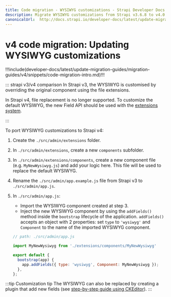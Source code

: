 ```yaml
---
title: Code migration - WYSIWYG customizations - Strapi Developer Docs
description: Migrate WYSIWYG customizations from Strapi v3.6.8 to v4.0.x with step-by-step instructions
canonicalUrl:  http://docs.strapi.io/developer-docs/latest/update-migration-guides/migration-guides/v4/code/frontend/webpack.html
---
```


<!-- TODO: update SEO -->

# v4 code migration: Updating WYSIWYG customizations

!!!include(developer-docs/latest/update-migration-guides/migration-guides/v4/snippets/code-migration-intro.md)!!!

::: strapi v3/v4 comparison
In Strapi v3, the WYSIWYG is customised by overriding the original component using the file extensions.

In Strapi v4, file replacement is no longer supported. To customize the default WYSIWYG, the new Field API should be used with the [extensions system](/developer-docs/latest/development/admin-customization.md#extension).

:::

To port WYSIWYG customizations to Strapi v4:

1. Create the `./src/admin/extensions` folder.

2. In `./src/admin/extensions`, create a new `components` subfolder.

3. In `./src/admin/extensions/components`, create a new component file (e.g. `MyNewWysiwyg.js`) and add your logic here. This file will be used to replace the default WYSIWYG.

4. Rename the `./src/admin/app.example.js` file from Strapi v3 to `./src/admin/app.js`.

5. In `./src/admin/app.js`:

    * Import the WYSIWYG component created at step 3.
    * Inject the new WYSIWYG component by using the `addFields()` method inside the `bootstrap` lifecycle of the application. `addFields()` accepts an object with 2 properties: set `type` to `'wysiwyg'` and `Component` to the name of the imported WYSIWYG component.

    ```js
    // path: ./src/admin/app.js

    import MyNewWysiwyg from './extensions/components/MyNewWysiwyg'

    export default {
      bootstrap(app) {
        app.addFields({ type: 'wysiwyg', Component: MyNewWysiwyg });
      },
    };
    ```

:::tip Customization tip
The WYSIWYG can also be replaced by creating a plugin that add new fields (see [step-by-step guide using CKEditor](/developer-docs/latest/guides/registering-a-field-in-admin.md)).
:::


<!-- TODO: add conclusion or next steps -->
